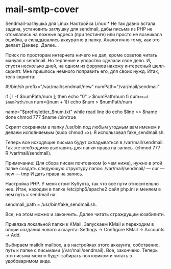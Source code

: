 # mail-smtp-cover

Sendmail-заглушка для Linux
Настройка Linux *
Не так давно встала задача, установить заглушку для sendmail, дабы письма из PHP не отсылались на ложные адреса (при тестинге) или просто не возникала ошибка, а складывались аккуратно в папку. Аналогично тому, как это делает Денвер.
Далее…

Поиск по просторам интернета ничего не дал, кроме советов читать мануал к sendmail. Но терпение и упорство сделали свое дело. И, спустя несколько дней, на одном из форумов нахожу интересный шелл-скрипт.
Мне пришлось немного поправить его, для своих нужд. Итак, тело скрипта:

#!/bin/sh
prefix="/var/mail/sendmail/new"
numPath="/var/mail/sendmail"

if [ ! -f $numPath/num ]; then
echo "0" > $numPath/num
fi
num=`cat $numPath/num`
num=$(($num + 1))
echo $num > $numPath/num

name="$prefix/letter_$num.txt"
while read line
do
echo $line >> $name
done
chmod 777 $name
/bin/true

Скрипт сохраняем в папку /usr/bin под любым угодным вам именем и делаем исполняемым (sudo chmod +x). Я использовал fake_sendmail.sh.

Теперь все исходящие письма будут складываться в /var/mail/sendmail. Так же необходимо выставить для папки права на запись. (chmod 777 -R /var/mail/sendmail).

Примечание:
Для сбора писем почтовиком (о чем ниже), нужно в этой папке создать следующую структуру папок:
/var/mail/sendmail/
— cur
— new
— tmp
И дать права на запись.

Настройка PHP.
У меня стоит Кубунта, так что все пути относительно нее. Итак, находим в папке /etc/php5/apache2 файл php.ini и меняем в нем путь к sendmail на:

sendmail_path = /usr/bin/fake_sendmail.sh.

Все, на этом можно и закончить. Далее читать страждущим юзабилити.

Привязка локальной папки к KMail.
Запускаем KMail и переходим в опции создания нового аккаунта:
Settings -> Configure KMail -> Accounts -> Add.

Выбираем maildir mailbox, а в настройках этого аккаунта, собственно, путь к папке с письмами (/var/mail/sendmail).
Все, закончено. Теперь эти письма можно будет забирать почтовиком и читать в удобоваримом виде.
